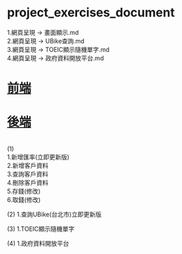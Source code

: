 # project_exercises_document
1.網頁呈現 -> 畫面顯示.md
<br>
2.網頁呈現 -> UBike查詢.md
<br>
3.網頁呈現 -> TOEIC顯示隨機單字.md
<br>
4.網頁呈現 -> 政府資料開放平台.md
<br>
# [前端](https://github.com/LifanC/project_exercises_client)
# [後端](https://github.com/LifanC/project_exercises_server)
<br>
(1)
<br>
1.新增匯率(立即更新版)<br>
2.新增客戶資料<br>
3.查詢客戶資料<br>
4.刪除客戶資料<br>
5.存錢(修改)<br>
6.取錢(修改)<br>

(2)
1.查詢UBike(台北市)立即更新版<br>

(3)
1.TOEIC顯示隨機單字<br>

(4)
1.政府資料開放平台<br>

